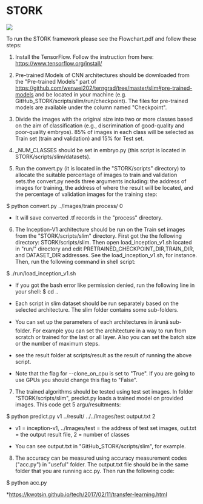 # STORK


<img src="https://github.com/ih-lab/STORK/blob/master/useful/images.png" />



To run the STORK framework please see the Flowchart.pdf and follow these steps:

1) Install the TensorFlow. Follow the instruction from here: https://www.tensorflow.org/install/

2) Pre-trained Models of CNN architectures should be downloaded from the "Pre-trained Models" part of https://github.com/wenwei202/terngrad/tree/master/slim#pre-trained-models and be located in your machine (e.g. GitHub_STORK/scripts/slim/run/checkpoint). The files for pre-trained models are available under the column named "Checkpoint".

3) Divide the images with the original size into two or more classes based on the aim of classification (e.g., discrimination of good-quality and poor-quality embryos). 85% of images in each class will be selected as Train set (train and validation) and 15% for Test set. 

4) _NUM_CLASSES should be set in embryo.py (this script is located in STORK/scripts/slim/datasets).

5) Run the convert.py (it is located in the "STORK/scripts" directory) to allocate the suitable percentage of images to train and validation sets.the convert.py needs three arguments including: the address of images for training, the address of where the result will be located, and the percentage of validation images for the training step: 

$ python convert.py ../Images/train process/ 0

* It will save converted .tf records in the "process" directory.

6) The Inception-V1 architecture should be run on the Train set images from the "STORK/scripts/slim" directory. First got the the following directory: STORK/scripts/slim. Then open load_inception_v1.sh located in "run/" directory and edit PRETRAINED_CHECKPOINT_DIR,TRAIN_DIR, and DATASET_DIR addresses. See the load_inception_v1.sh, for instance. Then, run the following command in shell script: 

$ ./run/load_inception_v1.sh

* If you got the bash error like permission denied, run the following line in your shell:
$ cd ..


* Each script in slim dataset should be run separately based on the selected architecture. The slim folder contains some sub-folders. 

* You can set up the parameters of each architectures in ârunâ sub-folder. For example you can set the architecture in a way to run from scratch or trained for the last or all layer. Also you can set the batch size or the number of maximum steps. 

* see the result folder at scripts/result as the result of running the above script.

* Note that the flag for --clone_on_cpu is set to "True". If you are going to use GPUs you should change this flag to "False".

7) The trained algorithms should be tested using test set images. In folder "STORK/scripts/slim", predict.py loads a trained model on provided images. This code get 5 argu/resultments:

$ python predict.py v1 ../result/ ../../Images/test output.txt 2

* v1 = inception-v1, ../Images/test = the address of test set images, out.txt = the output result file, 2 = number of classes

* You can see output.txt in "GitHub_STORK/scripts/slim", for example.


8) The accuracy can be measured using accuracy measurement codes ("acc.py") in "useful" folder. The output.txt file should be in the same folder that you are running acc.py. Then run the following code: 

$ python acc.py


*https://kwotsin.github.io/tech/2017/02/11/transfer-learning.html


